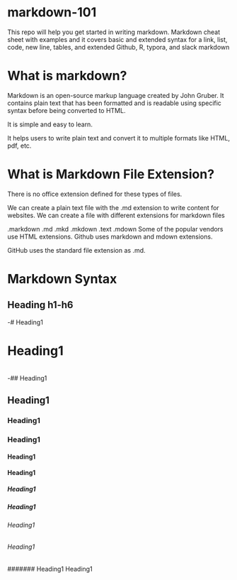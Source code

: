 # markdown-101
This repo will help you get started in writing markdown. Markdown cheat sheet with examples and it covers basic and extended syntax for a link, list, code, new line, tables, and extended Github, R, typora, and slack markdown

# What is markdown?
Markdown is an open-source markup language created by John Gruber. It contains plain text that has been formatted and is readable using specific syntax before being converted to HTML.

It is simple and easy to learn.

It helps users to write plain text and convert it to multiple formats like HTML, pdf, etc.

# What is Markdown File Extension?
There is no office extension defined for these types of files.

We can create a plain text file with the .md extension to write content for websites.
We can create a file with different extensions for markdown files

.markdown
.md
.mkd
.mkdown
.text
.mdown
Some of the popular vendors use HTML extensions.
Github uses markdown and mdown extensions.

GitHub uses the standard file extension as .md.

# Markdown Syntax 
## Heading h1-h6
-# Heading1	<h1>Heading1</h1>	
-## Heading1	<h2>Heading1</h2>	
### Heading1	<h3>Heading1</h3>	
#### Heading1	<h4>Heading1</h4>	
##### Heading1	<h5>Heading1</h5>	
###### Heading1	<h6>Heading1</h6>	
####### Heading1	<h7>Heading1</h7>	
